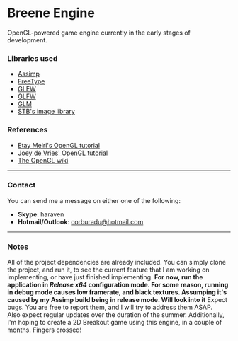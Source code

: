 # Breene Engine
OpenGL-powered game engine currently in the early stages of development.

### Libraries used
- [Assimp](http://www.assimp.org/)
- [FreeType](https://www.freetype.org/)
- [GLEW](http://glew.sourceforge.net/)
- [GLFW](http://www.glfw.org/)
- [GLM](http://glm.g-truc.net/0.9.7/index.html)
- [STB's image library](https://github.com/nothings/stb)

### References
- [Etay Meiri's OpenGL tutorial](http://ogldev.atspace.co.uk/)
- [Joey de Vries' OpenGL tutorial](http://learnopengl.com/)
- [The OpenGL wiki](https://www.opengl.org/wiki/)

---
### Contact
You can send me a message on either one of the following:
- **Skype**: haraven
- **Hotmail/Outlook**: corburadu@hotmail.com

---
### Notes
All of the project dependencies are already included. You can simply clone the project, and run it, to see the current feature that I am working on implementing, or have just finished implementing. **For now, run the application in _Release x64_ configuration mode. For some reason, running in debug mode causes low framerate, and black textures. Assumping it's caused by my Assimp build being in release mode. Will look into it**
Expect bugs. You are free to report them, and I will try to address them ASAP.
<br>
Also expect regular updates over the duration of the summer. Additionally, I'm hoping to create a 2D Breakout game using this engine, in a couple of months. Fingers crossed!
